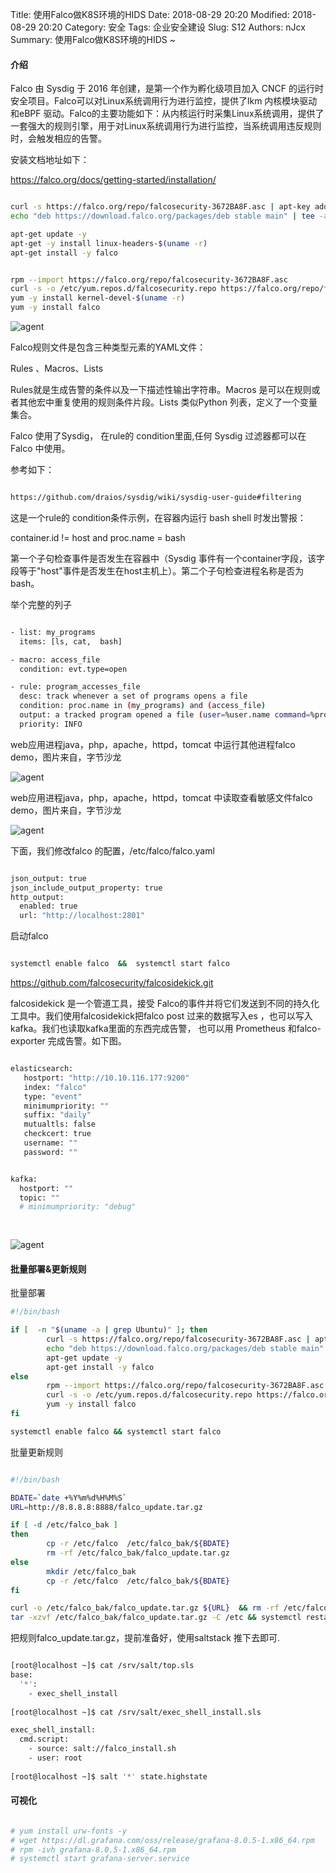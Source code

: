 Title: 使用Falco做K8S环境的HIDS
Date: 2018-08-29 20:20
Modified: 2018-08-29 20:20
Category: 安全
Tags: 企业安全建设
Slug: S12
Authors: nJcx
Summary: 使用Falco做K8S环境的HIDS ~


#### 介绍

Falco 由 Sysdig 于 2016 年创建，是第一个作为孵化级项目加入 CNCF 的运行时安全项目。Falco可以对Linux系统调用行为进行监控，提供了lkm 内核模块驱动和eBPF 驱动。Falco的主要功能如下：从内核运行时采集Linux系统调用，提供了一套强大的规则引擎，用于对Linux系统调用行为进行监控，当系统调用违反规则时，会触发相应的告警。

安装文档地址如下：

https://falco.org/docs/getting-started/installation/


```bash

curl -s https://falco.org/repo/falcosecurity-3672BA8F.asc | apt-key add -
echo "deb https://download.falco.org/packages/deb stable main" | tee -a /etc/apt/sources.list.d/falcosecurity.list

apt-get update -y
apt-get -y install linux-headers-$(uname -r)
apt-get install -y falco


```


```bash

rpm --import https://falco.org/repo/falcosecurity-3672BA8F.asc
curl -s -o /etc/yum.repos.d/falcosecurity.repo https://falco.org/repo/falcosecurity-rpm.repo
yum -y install kernel-devel-$(uname -r)
yum -y install falco

```




![agent](../images/imag1e.png)

Falco规则文件是包含三种类型元素的YAML文件：

Rules 、Macros、Lists

Rules就是生成告警的条件以及一下描述性输出字符串。Macros 是可以在规则或者其他宏中重复使用的规则条件片段。Lists 类似Python 列表，定义了一个变量集合。

Falco 使用了Sysdig， 在rule的 condition里面,任何 Sysdig 过滤器都可以在 Falco 中使用。

参考如下：

```bash

https://github.com/draios/sysdig/wiki/sysdig-user-guide#filtering

```

这是一个rule的 condition条件示例，在容器内运行 bash shell 时发出警报：

container.id != host and proc.name = bash

第一个子句检查事件是否发生在容器中（Sysdig 事件有一个container字段，该字段等于"host"事件是否发生在host主机上）。第二个子句检查进程名称是否为bash。



举个完整的列子


```bash

- list: my_programs
  items: [ls, cat,  bash]

- macro: access_file
  condition: evt.type=open

- rule: program_accesses_file
  desc: track whenever a set of programs opens a file
  condition: proc.name in (my_programs) and (access_file)
  output: a tracked program opened a file (user=%user.name command=%proc.cmdline file=%fd.name)
  priority: INFO

```


web应用进程java，php，apache，httpd，tomcat 中运行其他进程falco demo，图片来自，字节沙龙

![agent](../images/WeChat75bf2513db53caf1119297cd792517bc.png)


web应用进程java，php，apache，httpd，tomcat 中读取查看敏感文件falco demo，图片来自，字节沙龙

![agent](../images/WeChat4321cd4e842d96ac351039ceee990d69.png)



下面，我们修改falco 的配置，/etc/falco/falco.yaml 


```bash

json_output: true
json_include_output_property: true
http_output:
  enabled: true
  url: "http://localhost:2801"

```


启动falco


```bash

systemctl enable falco  &&  systemctl start falco


```



https://github.com/falcosecurity/falcosidekick.git


falcosidekick 是一个管道工具，接受 Falco的事件并将它们发送到不同的持久化工具中。我们使用falcosidekick把falco post 过来的数据写入es ，也可以写入kafka。我们也读取kafka里面的东西完成告警， 也可以用 Prometheus 和falco-exporter 完成告警。如下图。


```bash

elasticsearch:
   hostport: "http://10.10.116.177:9200" 
   index: "falco" 
   type: "event"
   minimumpriority: "" 
   suffix: "daily" 
   mutualtls: false 
   checkcert: true 
   username: "" 
   password: "" 


kafka:
  hostport: "" 
  topic: "" 
  # minimumpriority: "debug" 
  
  
```



![agent](../images/WechatIMG171123.jpeg)



####  批量部署&更新规则

批量部署

```bash
#!/bin/bash

if [  -n "$(uname -a | grep Ubuntu)" ]; then
		curl -s https://falco.org/repo/falcosecurity-3672BA8F.asc | apt-key add -
		echo "deb https://download.falco.org/packages/deb stable main" | tee -a /etc/apt/sources.list.d/falcosecurity.list
		apt-get update -y
		apt-get install -y falco
else
		rpm --import https://falco.org/repo/falcosecurity-3672BA8F.asc
		curl -s -o /etc/yum.repos.d/falcosecurity.repo https://falco.org/repo/falcosecurity-rpm.repo
		yum -y install falco
fi  

systemctl enable falco && systemctl start falco

```


批量更新规则

```bash

#!/bin/bash

BDATE=`date +%Y%m%d%H%M%S`
URL=http://8.8.8.8:8888/falco_update.tar.gz

if [ -d /etc/falco_bak ]
then
        cp -r /etc/falco  /etc/falco_bak/${BDATE}
        rm -rf /etc/falco_bak/falco_update.tar.gz
else
        mkdir /etc/falco_bak 
        cp -r /etc/falco  /etc/falco_bak/${BDATE}
fi

curl -o /etc/falco_bak/falco_update.tar.gz ${URL}  && rm -rf /etc/falco 
tar -xzvf /etc/falco_bak/falco_update.tar.gz -C /etc && systemctl restart falco


```

把规则falco_update.tar.gz，提前准备好，使用saltstack 推下去即可.


```bash

[root@localhost ~]$ cat /srv/salt/top.sls   
base:
  '*':
    - exec_shell_install
 
[root@localhost ~]$ cat /srv/salt/exec_shell_install.sls   

exec_shell_install:                                      
  cmd.script:                                
    - source: salt://falco_install.sh                           
    - user: root                               
   
[root@localhost ~]$ salt '*' state.highstate  

```



####   可视化 

```bash

# yum install urw-fonts -y
# wget https://dl.grafana.com/oss/release/grafana-8.0.5-1.x86_64.rpm
# rpm -ivh grafana-8.0.5-1.x86_64.rpm 
# systemctl start grafana-server.service 

```





